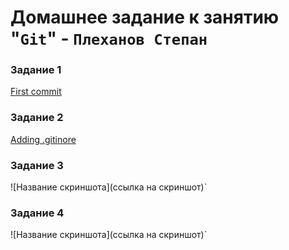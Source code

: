 # Домашнее задание к занятию "`Git`" - `Плеханов Степан`


### Задание 1


[First commit](https://github.com/Plekhanov-Stepan/hw-8-01-Git/commit/a582f35b425b52dbf56923501c2792a4eddafe20)



### Задание 2

[Adding .gitinore](https://github.com/Plekhanov-Stepan/hw-8-01-Git/commit/b0bed145c440e34e7cd9ad93ec02cdd7985d21a5)


### Задание 3

![Название скриншота](ссылка на скриншот)`

### Задание 4

![Название скриншота](ссылка на скриншот)`
